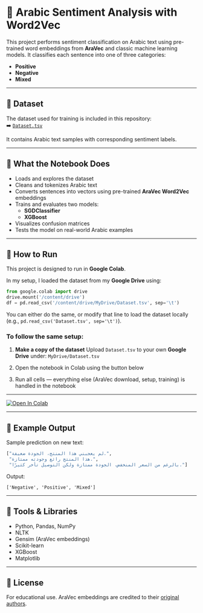 # 📝 Arabic Sentiment Analysis with Word2Vec

This project performs sentiment classification on Arabic text using pre-trained word embeddings from **AraVec** and classic machine learning models. It classifies each sentence into one of three categories:

- **Positive**
- **Negative**
- **Mixed**

---

## 📂 Dataset

The dataset used for training is included in this repository:  
➡️ [`Dataset.tsv`](./Dataset.tsv)

It contains Arabic text samples with corresponding sentiment labels.

---

## 🔧 What the Notebook Does

- Loads and explores the dataset
- Cleans and tokenizes Arabic text
- Converts sentences into vectors using pre-trained **AraVec Word2Vec** embeddings
- Trains and evaluates two models:
  - **SGDClassifier**
  - **XGBoost**
- Visualizes confusion matrices
- Tests the model on real-world Arabic examples

---

## 🚀 How to Run

This project is designed to run in **Google Colab**.

In my setup, I loaded the dataset from my **Google Drive** using:

```python
from google.colab import drive
drive.mount('/content/drive')
df = pd.read_csv('/content/drive/MyDrive/Dataset.tsv', sep='\t')
````

You can either do the same, or modify that line to load the dataset locally (e.g., `pd.read_csv('Dataset.tsv', sep='\t')`).

### To follow the same setup:

1. **Make a copy of the dataset**
   Upload `Dataset.tsv` to your own **Google Drive** under:
   `MyDrive/Dataset.tsv`

2. Open the notebook in Colab using the button below

3. Run all cells — everything else (AraVec download, setup, training) is handled in the notebook

---

[![Open In Colab](https://colab.research.google.com/assets/colab-badge.svg)](https://colab.research.google.com/github/OmarMaged3679/arabic-nlp-sentiment-pipeline/blob/main/Arabic_Sentiment_Analysis.ipynb)

---

## 📌 Example Output

Sample prediction on new text:
```python
["لم يعجبني هذا المنتج، الجودة ضعيفة.",
 "هذا المنتج رائع وجودته ممتازة.",
 "بالرغم من السعر المنخفض، الجودة ممتازة ولكن التوصيل تأخر كثيرًا."]
````

Output:

```
['Negative', 'Positive', 'Mixed']
```

---

## 🤖 Tools & Libraries

* Python, Pandas, NumPy
* NLTK
* Gensim (AraVec embeddings)
* Scikit-learn
* XGBoost
* Matplotlib

---

## 📜 License

For educational use. AraVec embeddings are credited to their [original authors](https://github.com/bakrianoo/aravec).
